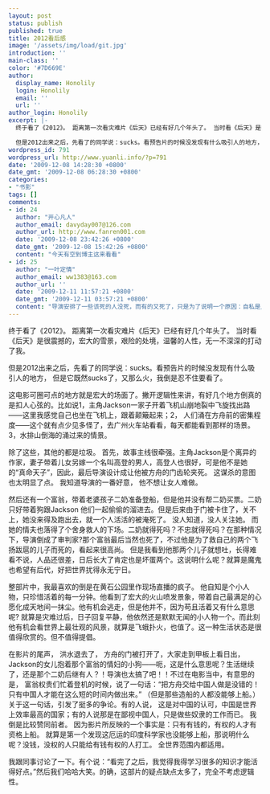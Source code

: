 ```yaml
---
layout: post
status: publish
published: true
title: 2012看后感
image: '/assets/img/load/git.jpg'
introduction: ''
main-class: ''
color: '#7D669E'
author:
  display_name: Honolily
  login: Honolily
  email: ''
  url: ''
author_login: Honolily
excerpt: |-
  终于看了《2012》。 距离第一次看灾难片《后天》已经有好几个年头了。 当时看《后天》是很震撼的，宏大的雪景，艰险的处境，温馨的人性，无一不深深的打动了我。

  但是2012出来之后，先看了的同学说：sucks。看预告片的时候没发现有什么吸引人的地方， 但是它既然sucks了，又那么火，我倒是忍不住要看了。
wordpress_id: 791
wordpress_url: http://www.yuanli.info/?p=791
date: '2009-12-08 14:28:30 +0800'
date_gmt: '2009-12-08 06:28:30 +0800'
categories:
- "书影"
tags: []
comments:
- id: 24
  author: "开心凡人"
  author_email: davyday007@126.com
  author_url: http://www.fanren001.com
  date: '2009-12-08 23:42:26 +0800'
  date_gmt: '2009-12-08 15:42:26 +0800'
  content: "今天有空到博主这来看看"
- id: 25
  author: "一叶定情"
  author_email: ww1383@163.com
  author_url: ''
  date: '2009-12-11 11:57:21 +0800'
  date_gmt: '2009-12-11 03:57:21 +0800'
  content: "导演安排了一些该死的人没死，而有的又死了，只是为了说明一个原因：自私是人类的本性，只要还有来生，自私总会存活。所以，导演没有安排该死的人全死，而只把好人带到另一个新的纪元。"
---
```

<p>终于看了《2012》。 距离第一次看灾难片《后天》已经有好几个年头了。 当时看《后天》是很震撼的，宏大的雪景，艰险的处境，温馨的人性，无一不深深的打动了我。</p>
<p>但是2012出来之后，先看了的同学说：sucks。看预告片的时候没发现有什么吸引人的地方， 但是它既然sucks了，又那么火，我倒是忍不住要看了。<a id="more"></a><a id="more-791"></a></p>
<p>这电影可圈可点的地方就是宏大的场面了。撇开逻辑性来讲，有好几个地方倒真的是扣人心弦的。比如说1，主角Jackson一家子开着飞机山崩地裂中飞旋找出路&mdash;&mdash;这里我感觉自己也坐在飞机上，跟着颠簸起来；2， 人们涌在方舟前的密集程度&mdash;&mdash;这个就有点少见多怪了，去广州火车站看看，每天都能看到那样的场景。3，水排山倒海的涌过来的情景。</p>
<p>除了这些，其他的都是垃圾。 首先，故事主线很牵强。主角Jackson是个离异的作家，妻子带着儿女另嫁一个名叫高登的男人，高登人也很好，可是他不是她的&ldquo;真命天子&rdquo;，因此，最后导演设计成让他被方舟的门齿轮夹死。 这谋杀的意图也太明显了点。 我知道导演的一番好意， 他不想让女人难做。</p>
<p>然后还有一个富翁，带着老婆孩子二奶准备登船，但是他并没有帮二奶买票。二奶只好带着狗跟Jackson 他们一起偷偷的溜进去。但是后来由于门被卡住了，关不上，她没来得及跑出去，就一个人活活的被淹死了。 没人知道，没人关注她。 而她的情夫也落得了个舍身救人的下场。二奶就得死吗？不忠就得死吗？在那种情况下，导演倒成了审判家?那个富翁最后当然也死了，不过他是为了救自己的两个飞扬跋扈的儿子而死的，看起来很高尚。 但是我看到他那两个儿子就想吐，长得难看不说，人品还很差，日后长大了肯定也是坏蛋两个。这说明什么呢？就算是魔鬼也希望有后代，好把世界扰得永无宁日。</p>
<p>整部片中，我最喜欢的倒是在黄石公园里作现场直播的疯子。 他自知是个小人物，只珍惜活着的每一分钟。他看到了宏大的火山喷发景象，带着自己最满足的心愿化成天地间一抹尘。他有机会逃走，但是他并不，因为苟且活着又有什么意思呢? 就算是灾难过后，日子回复平静，他依然还是默默无闻的小人物一个。而此刻他有机会看世界上最壮观的风景，就算是飞蛾扑火，也值了。这一种生活状态是很值得欣赏的。但不值得提倡。</p>
<p>在影片的尾声， 洪水退去了， 方舟的门被打开了，大家走到甲板上看日出，Jackson的女儿抱着那个富翁的情妇的小狗&mdash;&mdash;呃，这是什么意思呢？生活继续了，还是那个二奶后继有人？！导演也太搞了吧！！不过在电影当中，有意思的是， 富翁权贵们忙着登机的时候，说了一句话：&ldquo;把方舟交给中国人做是没错的！只有中国人才能在这么短的时间内做出来。&rdquo; （但是那些造船的人都没能够上船。）关于这一句话，引发了挺多的争论。有的人说， 这是对中国的认可，中国是世界上效率最高的国家；有的人说那是在鄙视中国人，只是做些奴隶的工作而已。 我倒是比较赞同前者。 因为影片所反映的一个事实是：只有有钱的，有权的人才有资格上船。 就算是第一个发现这厄运的印度科学家也没能够上船，那说明什么呢？没钱，没权的人只能给有钱有权的人打工。 全世界范围内都适用。</p>
<p>我跟同事讨论了一下。有个说：&ldquo;看完了之后，我觉得我得学习很多的知识才能活得好点。&rdquo;然后我们哈哈大笑。的确，这部片的疑点缺点太多了，完全不考虑逻辑性。</p>
